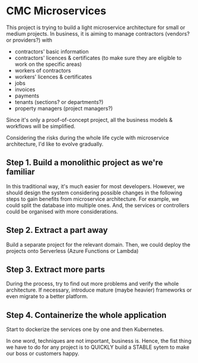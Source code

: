 # CMC Microservices

This project is trying to build a light microservice architecture for small or medium projects. In business, it is aiming to manage contractors (vendors? or providers?) with
* contractors' basic information
* contractors' licences & certificates (to make sure they are eligible to work on the specific areas)
* workers of contractors
* workers' licences & certificates
* jobs
* invoices
* payments
* tenants (sections? or departments?)
* property managers (project managers?)

Since it's only a proof-of-concept project, all the business models & workflows will be simplified.

Considering the risks during the whole life cycle with microservice architecture, I'd like to evolve gradually.

## Step 1. Build a monolithic project as we're familiar
In this traditional way, it's much easier for most developers. 
However, we should design the system considering possible changes in the following steps to gain benefits from microservice architecture.
For example, we could split the database into multiple ones. And, the services or controllers could be organised with more considerations.

## Step 2. Extract a part away
Build a separate project for the relevant domain. Then, we could deploy the projects onto Serverless (Azure Functions or Lambda)

## Step 3. Extract more parts
During the process, try to find out more problems and verify the whole architecture. 
If necessary, introduce mature (maybe heavier) frameworks or even migrate to a better platform.

## Step 4. Containerize the whole application
Start to dockerize the services one by one and then Kubernetes.

In one word, techniques are not important, business is. 
Hence, the fist thing we have to do for any project is to QUICKLY build a STABLE sytem to make our boss or customers happy.
